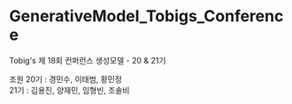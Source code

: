 # GenerativeModel_Tobigs_Conference

Tobig's 제 18회 컨퍼런스 생성모델 - 20 & 21기

조원
20기 : 경민수, 이태범, 황민정 \
21기 : 김용진, 양재민, 임형빈, 조솔비

